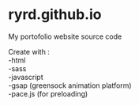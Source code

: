 # ryrd.github.io

My portofolio website source code

Create with : <br>
-html <br>
-sass <br>
-javascript <br>
-gsap (greensock animation platform) <br>
-pace.js (for preloading)
